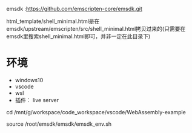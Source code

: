 emsdk :https://github.com/emscripten-core/emsdk.git

html_template/shell_minimal.html是在emsdk/upstream/emscripten/src/shell_minimal.html拷贝过来的(只需要在emsdk里搜索shell_minimal.html即可，并非一定在此目录下)

# 环境
* windows10 
* vscode
* wsl
* 插件： live server

cd /mnt/g/workspace/code_workspace/vscode/WebAssembly-example

source /root/emsdk/emsdk/emsdk_env.sh